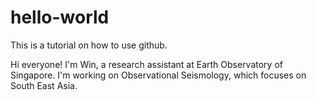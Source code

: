 # hello-world
This is a tutorial on how to use github.

Hi everyone!
I'm Win, a research assistant at Earth Observatory of Singapore. 
I'm working on Observational Seismology, which focuses on South East Asia.
